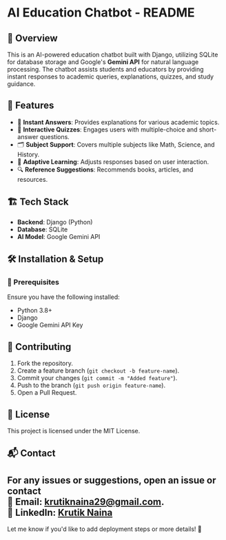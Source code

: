 # AI Education Chatbot - README  

## 📌 Overview  
This is an AI-powered education chatbot built with Django, utilizing SQLite for database storage and Google's **Gemini API** for natural language processing. The chatbot assists students and educators by providing instant responses to academic queries, explanations, quizzes, and study guidance.  

## 🚀 Features  
- 📖 **Instant Answers**: Provides explanations for various academic topics.  
- 🎯 **Interactive Quizzes**: Engages users with multiple-choice and short-answer questions.  
- 🗂 **Subject Support**: Covers multiple subjects like Math, Science, and History.  
- 🔄 **Adaptive Learning**: Adjusts responses based on user interaction.  
- 🔍 **Reference Suggestions**: Recommends books, articles, and resources.  

## 🏗️ Tech Stack  
- **Backend**: Django (Python)  
- **Database**: SQLite  
- **AI Model**: Google Gemini API  

## 🛠️ Installation & Setup  

### 🔹 Prerequisites  
Ensure you have the following installed:  
- Python 3.8+  
- Django  
- Google Gemini API Key  


## 👥 Contributing  
1. Fork the repository.  
2. Create a feature branch (`git checkout -b feature-name`).  
3. Commit your changes (`git commit -m "Added feature"`).  
4. Push to the branch (`git push origin feature-name`).  
5. Open a Pull Request.  

## 📝 License  
This project is licensed under the MIT License.  

## 📬 Contact  
For any issues or suggestions, open an issue or contact<br/>
📧 Email: [krutiknaina29@gmail.com](mailto:krutiknaina29@gmail.com).<br/>
🔗 LinkedIn: [Krutik Naina](https://www.linkedin.com/in/krutik-naina/)
---

Let me know if you'd like to add deployment steps or more details! 🚀
